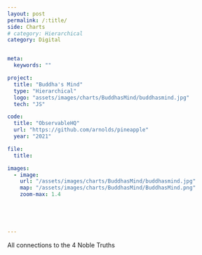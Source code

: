 ```yaml
---
layout: post
permalink: /:title/
side: Charts
# category: Hierarchical
category: Digital


meta:
  keywords: ""

project:
  title: "Buddha's Mind"
  type: "Hierarchical"
  logo: "assets/images/charts/BuddhasMind/buddhasmind.jpg"
  tech: "JS"

code:
  title: "ObservableHQ"
  url: "https://github.com/arnolds/pineapple"
  year: "2021"

file:
  title:

images:
  - image:
    url: "/assets/images/charts/BuddhasMind/buddhasmind.jpg"
    map: "/assets/images/charts/BuddhasMind/BuddhasMind.png"
    zoom-max: 1.4





---
```

All connections to the 4 Noble Truths
